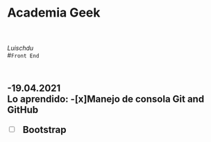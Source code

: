 # Academia Geek <h1>
<br>*Luischdu*<br>
#`Front End`<h2>
<br>-19.04.2021 <br>
Lo aprendido:
-[x]Manejo de consola Git and GitHub
-[ ] Bootstrap
